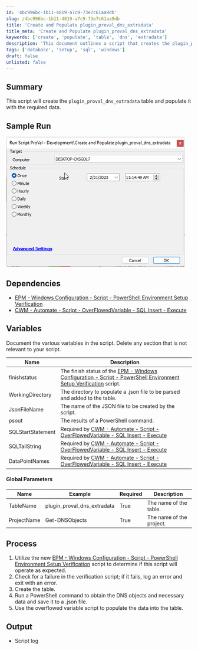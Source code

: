 ```yaml
---
id: '4bc996bc-1b11-4819-a7c9-73e7c61aa9db'
slug: /4bc996bc-1b11-4819-a7c9-73e7c61aa9db
title: 'Create and Populate plugin_proval_dns_extradata'
title_meta: 'Create and Populate plugin_proval_dns_extradata'
keywords: ['create', 'populate', 'table', 'dns', 'extradata']
description: 'This document outlines a script that creates the plugin_proval_dns_extradata table and populates it with the required data. It includes a sample run, dependencies, variables, global parameters, process steps, and output details.'
tags: ['database', 'setup', 'sql', 'windows']
draft: false
unlisted: false
---
```


## Summary

This script will create the `plugin_proval_dns_extradata` table and populate it with the required data.

## Sample Run

![Sample Run](../../../static/img/Create-and-Populate-plugin_proval_dns_extradata/image_1.png)

## Dependencies

- [EPM - Windows Configuration - Script - PowerShell Environment Setup Verification](<./PowerShell Environment Setup Verification.md>)
- [CWM - Automate - Script - OverFlowedVariable - SQL Insert - Execute](<./OverFlowedVariable - SQL Insert - Execute.md>)

## Variables

Document the various variables in the script. Delete any section that is not relevant to your script.

| Name               | Description                                                                                                                                       |
|--------------------|---------------------------------------------------------------------------------------------------------------------------------------------------|
| finishstatus       | The finish status of the [EPM - Windows Configuration - Script - PowerShell Environment Setup Verification](<./PowerShell Environment Setup Verification.md>) script. |
| WorkingDirectory    | The directory to populate a .json file to be parsed and added to the table.                                                                    |
| JsonFileName       | The name of the JSON file to be created by the script.                                                                                          |
| psout              | The results of a PowerShell command.                                                                                                            |
| SQLStartStatement   | Required by [CWM - Automate - Script - OverFlowedVariable - SQL Insert - Execute](<./OverFlowedVariable - SQL Insert - Execute.md>)             |
| SQLTailString      | Required by [CWM - Automate - Script - OverFlowedVariable - SQL Insert - Execute](<./OverFlowedVariable - SQL Insert - Execute.md>)             |
| DataPointNames     | Required by [CWM - Automate - Script - OverFlowedVariable - SQL Insert - Execute](<./OverFlowedVariable - SQL Insert - Execute.md>)             |

#### Global Parameters

| Name         | Example                     | Required | Description               |
|--------------|-----------------------------|----------|---------------------------|
| TableName    | plugin_proval_dns_extradata | True     | The name of the table.    |
| ProjectName  | Get-DNSObjects             | True     | The name of the project.  |

## Process

1. Utilize the new [EPM - Windows Configuration - Script - PowerShell Environment Setup Verification](<./PowerShell Environment Setup Verification.md>) script to determine if this script will operate as expected.
2. Check for a failure in the verification script; if it fails, log an error and exit with an error.
3. Create the table.
4. Run a PowerShell command to obtain the DNS objects and necessary data and save it to a .json file.
5. Use the overflowed variable script to populate the data into the table.

## Output

- Script log


